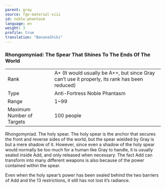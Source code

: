 ```yaml
---
parent: gray
source: fgo-material-viii
id: noble-phantasm
language: en
weight: 3
profile: true
translation: "BananaShiki"
---
```


### Rhongomyniad: The Spear That Shines To The Ends Of The World

<table>
  <tr><td>Rank</td><td>A+ (It would usually be A++, but since Gray can’t use it properly, its rank has been reduced)</td></tr>
  <tr><td>Type</td><td>Anti-Fortress Noble Phantasm</td></tr>
  <tr><td>Range</td><td>1~99</td></tr>
  <tr><td>Maximum Number of Targets</td><td>100 people</td></tr>
</table>

Rhongomyniad.
The holy spear.
The holy spear is the anchor that secures the front and reverse sides of the world, but the spear wielded by Gray is but a mere shadow of it.
However, since even a shadow of the holy spear would normally be too much for a human like Gray to handle, it is usually sealed inside Add, and only released when necessary. The fact Add can transform into many different weapons is also because of the power contained within the spear.

Even when the holy spear’s power has been sealed behind the two barriers of Add and the 13 restrictions, it still has not lost it’s radiance.

